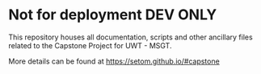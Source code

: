 # Not for deployment DEV ONLY
This repository houses all documentation, scripts and other ancillary files related to the Capstone Project for UWT - MSGT. 

More details can be found at https://setom.github.io/#capstone

